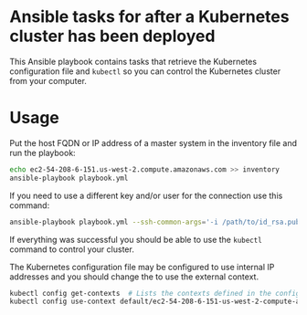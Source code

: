 # Ansible tasks for after a Kubernetes cluster has been deployed

This Ansible playbook contains tasks that retrieve the Kubernetes
configuration file and `kubectl` so you can control the Kubernetes cluster from
your computer.

# Usage
Put the host FQDN or IP address of a master system in the inventory file and
run the playbook:  

```sh
echo ec2-54-208-6-151.us-west-2.compute.amazonaws.com >> inventory
ansible-playbook playbook.yml
```

If you need to use a different key and/or user for the connection use this
command:  

```sh
ansible-playbook playbook.yml --ssh-common-args='-i /path/to/id_rsa.pub' -u user
```

If everything was successful you should be able to use the `kubectl` command to
control your cluster.

The Kubernetes configuration file may be configured to use internal IP
addresses and you should change the to use the external context.

```sh
kubectl config get-contexts  # Lists the contexts defined in the configuration.
kubectl config use-context default/ec2-54-208-6-151-us-west-2-compute-amazonaws-com:8443/system:admin
```
